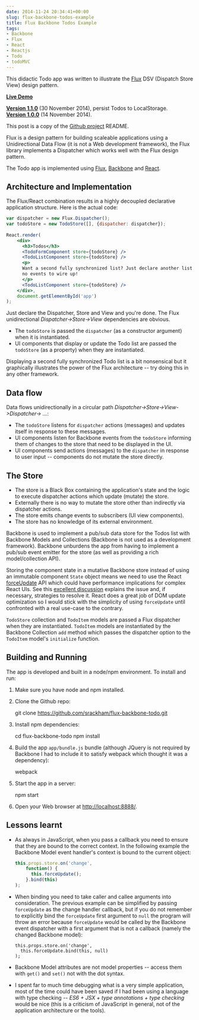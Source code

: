```yaml
---
date: 2014-11-24 20:34:41+00:00
slug: flux-backbone-todos-example
title: Flux Backbone Todos Example
tags:
- Backbone
- Flux
- React
- Reactjs
- Todo
- todoMVC
---
```


This didactic Todo app was written to illustrate the [Flux](http://facebook.github.io/react/blog/2014/05/06/flux.html) DSV (Dispatch Store View) design pattern.

**[Live Demo](http://srackham.github.io/flux-backbone-todo/)**

<!--more-->

**[Version 1.1.0](https://github.com/srackham/flux-backbone-todo/tree/1.1.0)** (30 November 2014), persist Todos to LocalStorage.<br>
**[Version 1.0.0](https://github.com/srackham/flux-backbone-todo/tree/1.0.0)** (14 November 2014).

This post is a copy of the [Github project](https://github.com/srackham/flux-backbone-todo) README.

Flux is a design pattern for building scaleable applications using a Unidirectional Data Flow (it is not a Web development framework), the Flux library implements a Dispatcher which works well with the Flux design pattern.

The Todo app is implemented using [Flux](http://facebook.github.io/react/blog/2014/05/06/flux.html), [Backbone](http://backbonejs.org/) and [React](http://facebook.github.io/react/index.html).

## Architecture and Implementation

The Flux/React combination results in a highly decoupled declarative application structure. Here is the actual code:
    
``` jsx
var dispatcher = new Flux.Dispatcher();
var todoStore = new TodoStore([], {dispatcher: dispatcher});
  
React.render(
    <div>
      <h3>Todos</h3>
      <TodoFormComponent store={todoStore} />
      <TodoListComponent store={todoStore} />
      <p>
      Want a second fully synchronized list? Just declare another list component: no code required,
      no events to wire up!
      </p>
      <TodoListComponent store={todoStore} />
    </div>,
    document.getElementById('app')
);
```
 

Just declare the Dispatcher, Store and View and you're done. The Flux unidirectional _Dispatcher->Store->View_ dependencies are obvious.

  * The `todoStore` is passed the `dispatcher` (as a constructor argument) when it is instantiated. 
  * UI components that display or update the Todo list are passed the `todoStore` (as a property) when they are instantiated. 

Displaying a second fully synchronized Todo list is a bit nonsensical but it graphically illustrates the power of the Flux architecture -- try doing this in any other framework.

## Data flow

Data flows unidirectionally in a circular path _Dispatcher->Store->View->Dispatcher-> …_:

  * The `todoStore` listens for `dispatcher` actions (messages) and updates itself in response to these messages. 
  * UI components listen for Backbone events from the `todoStore` informing them of changes to the store that need to be displayed in the UI. 
  * UI components send actions (messages) to the `dispatcher` in response to user input -- components do not mutate the store directly. 

## The Store

  * The store is a Black Box containing the application's state and the logic to execute dispatcher actions which update (mutate) the store. 
  * Externally there is no way to mutate the store other than indirectly via dispatcher actions. 
  * The store emits change events to subscribers (UI view components). 
  * The store has no knowledge of its external environment. 

Backbone is used to implement a pub/sub data store for the Todos list with Backbone Models and Collections (Backbone is not used as a development framework). Backbone unburdens the app from having to implement a pub/sub event emitter for the store (as well as providing a rich model/collection API).

Storing the component state in a mutative Backbone store instead of using an immutable component `State` object means we need to use the React [forceUpdate](http://facebook.github.io/react/docs/component-api.html#forceupdate) API which could have performance implications for complex React UIs. See this [excellent discussion](http://stackoverflow.com/questions/21709905/can-i-avoid-forceupdate-when-using-react-with-backbone) explains the issue and, if necessary, strategies to resolve it.  React does a great job of DOM update optimization so I would stick with the simplicity of using `forceUpdate` until confronted with a real use-case to the contrary.

`TodoStore` collection and `TodoItem` models are passed a Flux dispatcher when they are instantiated. `TodoItem` models are instantiated by the Backbone Collection `add` method which passes the dispatcher option to the `TodoItem` model's `initialize` function.

## Building and Running

The app is developed and built in a node/npm environment. To install and run:

  1. Make sure you have node and npm installed. 
  2. Clone the Github repo: 
    
        git clone https://github.com/srackham/flux-backbone-todo.git


 
  3. Install npm dependencies: 
    
        cd flux-backbone-todo
        npm install


 
  4. Build the app `app/bundle.js` bundle (although JQuery is not required by Backbone I had to include it to satisfy webpack which thought it was a dependency): 
    
        webpack


 
  5. Start the app in a server: 
    
        npm start


 
  6. Open your Web browser at [http://localhost:8888/](http://localhost:8888/). 

## Lessons learnt

  * As always in JavaScript, when you pass a callback you need to ensure that they are bound to the correct context. In the following example the Backbone Model event handler's context is bound to the current object: 
    
    ``` js
    this.props.store.on('change',
        function() {
          this.forceUpdate();
        }.bind(this)
    );
    ```


 
  * When binding you need to take caller and callee arguments into consideration. The previous example can be simplified by passing `forceUpdate` as the change handler callback, but if you do not remember to explicitly bind the `forceUpdate` first argument to `null` the program will throw an error because `forceUpdate` would be called by the Backbone event dispatcher with a first argument that is not a callback (namely the changed Backbone model): 
    
        this.props.store.on('change',
          this.forceUpdate.bind(this, null)
        );


 
  * Backbone Model attributes are not model properties -- access them with `get()` and `set()` not with the dot syntax. 
  * I spent far to much time debugging what is a very simple application, most of the time could have been saved if I had been using a language with type checking -- _ES6 + JSX + type annotations + type checking_  would be nice (this is a criticism of JavaScript in general, not of the application architecture or the tools). 
